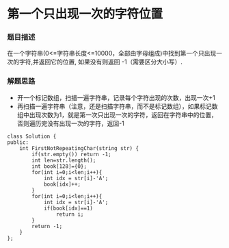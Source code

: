 ﻿# 第一个只出现一次的字符位置
### 题目描述
在一个字符串(0<=字符串长度<=10000，全部由字母组成)中找到第一个只出现一次的字符,并返回它的位置, 如果没有则返回 -1（需要区分大小写）.

### 解题思路
* 开一个标记数组，扫描一遍字符串，记录每个字符出现的次数，出现一次+1
* 再扫描一遍字符串（注意，还是扫描字符串，而不是标记数组），如果标记数组中出现次数为1，就是第一次只出现一次的字符，返回在字符串中的位置，否则遍历完没有出现一次的字符，返回-1

```
class Solution {
public:
    int FirstNotRepeatingChar(string str) {
        if(str.empty()) return -1;
        int len=str.length();
        int book[128]={0};
        for(int i=0;i<len;i++){
            int idx = str[i]-'A';
            book[idx]++;
        }
        for(int i=0;i<len;i++){
            int idx = str[i]-'A';
            if(book[idx]==1)
                return i;
        }
        return -1;
    }
};
```

